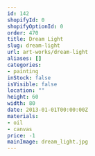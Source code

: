 ```yaml
---
id: 142
shopifyId: 0
shopifyOptionId: 0
order: 470
title: Dream Light
slug: dream-light
url: art-works/dream-light
aliases: []
categories:
- painting
inStock: false
isVisible: false
location: ""
height: 60
width: 80
date: 2013-01-01T00:00:00Z
materials:
- oil
- canvas
price: -1
mainImage: dream_light.jpg
---
```


